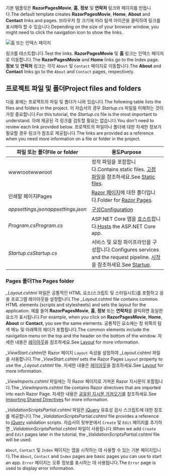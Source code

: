 <span data-ttu-id="69711-101">기본 템플릿은 **RazorPagesMovie**, **홈**, **정보** 및 **연락처** 링크와 페이지를 만듭니다.</span><span class="sxs-lookup"><span data-stu-id="69711-101">The default template creates **RazorPagesMovie**, **Home**, **About** and **Contact** links and pages.</span></span> <span data-ttu-id="69711-102">브라우저 창 크기에 따라 탐색 아이콘을 클릭하여 링크를 표시해야 할 수 있습니다.</span><span class="sxs-lookup"><span data-stu-id="69711-102">Depending on the size of your browser window, you might need to click the navigation icon to show the links.</span></span>

![홈 또는 인덱스 페이지](../../tutorials/razor-pages/razor-pages-start/_static/home2.png)

<span data-ttu-id="69711-104">링크를 테스트합니다.</span><span class="sxs-lookup"><span data-stu-id="69711-104">Test the links.</span></span> <span data-ttu-id="69711-105">**RazorPagesMovie** 및 **홈** 링크는 인덱스 페이지로 이동합니다.</span><span class="sxs-lookup"><span data-stu-id="69711-105">The **RazorPagesMovie** and **Home** links go to the Index page.</span></span> <span data-ttu-id="69711-106">**정보** 및 **연락처** 링크는 각각 `About` 및 `Contact` 페이지로 이동합니다.</span><span class="sxs-lookup"><span data-stu-id="69711-106">The **About** and **Contact** links go to the `About` and `Contact` pages, respectively.</span></span>

## <a name="project-files-and-folders"></a><span data-ttu-id="69711-107">프로젝트 파일 및 폴더</span><span class="sxs-lookup"><span data-stu-id="69711-107">Project files and folders</span></span>

<span data-ttu-id="69711-108">다음 표에는 프로젝트의 파일 및 폴더가 나와 있습니다.</span><span class="sxs-lookup"><span data-stu-id="69711-108">The following table lists the files and folders in the project.</span></span> <span data-ttu-id="69711-109">이 자습서의 경우 *Startup.cs* 파일을 이해하는 것이 가장 중요합니다.</span><span class="sxs-lookup"><span data-stu-id="69711-109">For this tutorial, the *Startup.cs* file is the most important to understand.</span></span> <span data-ttu-id="69711-110">아래 제공된 각 링크를 검토할 필요는 없습니다.</span><span class="sxs-lookup"><span data-stu-id="69711-110">You don't need to review each link provided below.</span></span> <span data-ttu-id="69711-111">프로젝트의 파일이나 폴더에 대한 자세한 정보가 필요할 경우 링크가 참조로 제공됩니다.</span><span class="sxs-lookup"><span data-stu-id="69711-111">The links are provided as a reference when you need more information on a file or folder in the project.</span></span>

| <span data-ttu-id="69711-112">파일 또는 폴더</span><span class="sxs-lookup"><span data-stu-id="69711-112">File or folder</span></span>              | <span data-ttu-id="69711-113">용도</span><span class="sxs-lookup"><span data-stu-id="69711-113">Purpose</span></span> |
| ----------------- | ------------ | 
| <span data-ttu-id="69711-114">wwwroot</span><span class="sxs-lookup"><span data-stu-id="69711-114">wwwroot</span></span> | <span data-ttu-id="69711-115">정적 파일을 포함합니다.</span><span class="sxs-lookup"><span data-stu-id="69711-115">Contains static files.</span></span> <span data-ttu-id="69711-116">[고정 파일](xref:fundamentals/static-files)을 참조하세요.</span><span class="sxs-lookup"><span data-stu-id="69711-116">See [Static files](xref:fundamentals/static-files).</span></span> |
| <span data-ttu-id="69711-117">인쇄할 페이지</span><span class="sxs-lookup"><span data-stu-id="69711-117">Pages</span></span> | <span data-ttu-id="69711-118">[Razor 페이지](xref:mvc/razor-pages/index)에 대한 폴더입니다.</span><span class="sxs-lookup"><span data-stu-id="69711-118">Folder for [Razor Pages](xref:mvc/razor-pages/index).</span></span> | 
| <span data-ttu-id="69711-119">*appsettings.json*</span><span class="sxs-lookup"><span data-stu-id="69711-119">*appsettings.json*</span></span> | [<span data-ttu-id="69711-120">구성</span><span class="sxs-lookup"><span data-stu-id="69711-120">Configuration</span></span>](xref:fundamentals/configuration/index) |
| <span data-ttu-id="69711-121">*Program.cs*</span><span class="sxs-lookup"><span data-stu-id="69711-121">*Program.cs*</span></span> | <span data-ttu-id="69711-122">ASP.NET Core 앱을 [호스트](xref:fundamentals/host/index)합니다.</span><span class="sxs-lookup"><span data-stu-id="69711-122">[Hosts](xref:fundamentals/host/index) the ASP.NET Core app.</span></span>|
| <span data-ttu-id="69711-123">*Startup.cs*</span><span class="sxs-lookup"><span data-stu-id="69711-123">*Startup.cs*</span></span> | <span data-ttu-id="69711-124">서비스 및 요청 파이프라인을 구성합니다.</span><span class="sxs-lookup"><span data-stu-id="69711-124">Configures services and the request pipeline.</span></span> <span data-ttu-id="69711-125">[시작](xref:fundamentals/startup)을 참조하세요.</span><span class="sxs-lookup"><span data-stu-id="69711-125">See [Startup](xref:fundamentals/startup).</span></span>|

### <a name="the-pages-folder"></a><span data-ttu-id="69711-126">Pages 폴더</span><span class="sxs-lookup"><span data-stu-id="69711-126">The Pages folder</span></span>

<span data-ttu-id="69711-127">*_Layout.cshtml* 파일은 공통적인 HTML 요소(스크립트 및 스타일시트)를 포함하고 응용 프로그램 레이아웃을 설정합니다.</span><span class="sxs-lookup"><span data-stu-id="69711-127">The *_Layout.cshtml* file contains common HTML elements (scripts and stylesheets) and sets the layout for the application.</span></span> <span data-ttu-id="69711-128">예를 들어 **RazorPagesMovie**, **홈**, **정보** 또는 **연락처**를 클릭하면 동일한 요소가 표시됩니다.</span><span class="sxs-lookup"><span data-stu-id="69711-128">For example, when you click on **RazorPagesMovie**, **Home**, **About** or **Contact**, you see the same elements.</span></span> <span data-ttu-id="69711-129">공통적인 요소에는 창 위쪽의 탐색 메뉴 및 아래쪽의 헤더가 포함됩니다.</span><span class="sxs-lookup"><span data-stu-id="69711-129">The common elements include the navigation menu on the top and the header on the bottom of the window.</span></span> <span data-ttu-id="69711-130">자세한 내용은 [레이아웃](xref:mvc/views/layout)을 참조하세요.</span><span class="sxs-lookup"><span data-stu-id="69711-130">See [Layout](xref:mvc/views/layout) for more information.</span></span>

<span data-ttu-id="69711-131">*_ViewStart.cshtml*은 Razor 페이지 `Layout` 속성을 설정하여 *_Layout.cshtml* 파일을 사용합니다.</span><span class="sxs-lookup"><span data-stu-id="69711-131">The *_ViewStart.cshtml* sets the Razor Pages `Layout` property to use the *_Layout.cshtml* file.</span></span> <span data-ttu-id="69711-132">자세한 내용은 [레이아웃](xref:mvc/views/layout)을 참조하세요.</span><span class="sxs-lookup"><span data-stu-id="69711-132">See [Layout](xref:mvc/views/layout) for more information.</span></span>

<span data-ttu-id="69711-133">*_ViewImports.cshtml* 파일에는 각 Razor 페이지로 가져온 Razor 지시문이 포함됩니다.</span><span class="sxs-lookup"><span data-stu-id="69711-133">The *_ViewImports.cshtml* file contains Razor directives that are imported into each Razor Page.</span></span> <span data-ttu-id="69711-134">자세한 내용은 [공유된 지시문 가져오기](xref:mvc/views/layout#importing-shared-directives)를 참조하세요.</span><span class="sxs-lookup"><span data-stu-id="69711-134">See [Importing Shared Directives](xref:mvc/views/layout#importing-shared-directives) for more information.</span></span>

<span data-ttu-id="69711-135">*_ValidationScriptsPartial.cshtml* 파일은 [jQuery](https://jquery.com/) 유효성 검사 스크립트에 대한 참조를 제공합니다.</span><span class="sxs-lookup"><span data-stu-id="69711-135">The *_ValidationScriptsPartial.cshtml* file provides a reference to [jQuery](https://jquery.com/) validation scripts.</span></span> <span data-ttu-id="69711-136">자습서의 뒷부분에서 `Create` 및 `Edit` 페이지를 추가하면 *_ValidationScriptsPartial.cshtml* 파일이 사용됩니다.</span><span class="sxs-lookup"><span data-stu-id="69711-136">When we add `Create` and `Edit` pages later in the tutorial, the *_ValidationScriptsPartial.cshtml* file will be used.</span></span>

<span data-ttu-id="69711-137">`About`, `Contact` 및 `Index` 페이지는 앱을 시작하는 데 사용할 수 있는 기본 페이지입니다.</span><span class="sxs-lookup"><span data-stu-id="69711-137">The `About`, `Contact` and `Index` pages are basic pages you can use to start an app.</span></span> <span data-ttu-id="69711-138">`Error` 페이지는 오류 정보를 표시하는 데 사용됩니다.</span><span class="sxs-lookup"><span data-stu-id="69711-138">The `Error` page is used to display error information.</span></span>